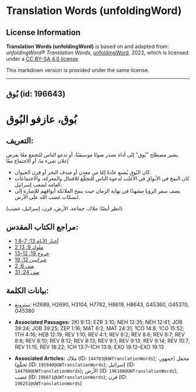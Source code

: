 # Translation Words (unfoldingWord)

## License Information

**Translation Words (unfoldingWord)** is based on and adapted from: _unfoldingWord® Translation Words_, [unfoldingWord](https://unfoldingword.org/utw), 2022, which is licensed under a [CC BY-SA 4.0 license](https://creativecommons.org/licenses/by-sa/4.0/legalcode.en).

This markdown version is provided under the same license.



--------------------------------

## بُوق (id: 196643)

بُوق، عازفو البُوق
==================

التعريف:
--------

يشير مصطلح "بُوق" إلى أداة تصدر صوتًا موسيقيًا، أو تدعو الناس للتجمع معًا بغرض إعلان شيء ما، أو الاجتماع معًا

* كان البًوق يُصنع عادةً إمّا من معدن أو صدف البحر أو قرن الحيوان.
* كان النفخ في الأبواق في الأغلب لدعوة الناس للتجمُّع للاقتتال والمعركة، والاجتماعات العامة لشعب إسرائيل.
* يصف سفر الرؤيا مشهدًا في نهاية الزمان حيث ينفخ الملائكة أبواقهم للإشارة إلى انسكاب غضب الله على الأرض.

(انظر أيضًا: ملاك، جماعة، الأرض، قرن، إسرائيل، غضب)

مراجع الكتاب المقدس:
--------------------

* [1 أخبار الأيام 13: 7–8](https://ref.ly/1Chr13:7-1Chr13:8)
* [2 ملوك 9: 13](https://ref.ly/2Kgs9:13)
* [خروج 19: 12–13](https://ref.ly/Exod19:12-Exod19:13)
* [عبرانيين 12: 19](https://ref.ly/Heb12:19)
* [متى 6: 2](https://ref.ly/Matt6:2)
* [متى 24: 31](https://ref.ly/Matt24:31)

بيانات الكلمة:
--------------

* سترونغ: H2689, H2690, H3104, H7782, H8619, H8643, G45360, G45370, G45380

* **Associated Passages:** 2KI 9:13; EZR 3:10; NEH 12:35; NEH 12:41; JOB 39:24; JOB 39:25; ZEP 1:16; MAT 6:2; MAT 24:31; 1CO 14:8; 1CO 15:52; 1TH 4:16; HEB 12:19; REV 1:10; REV 4:1; REV 8:2; REV 8:6; REV 8:7; REV 8:8; REV 8:10; REV 8:12; REV 8:13; REV 9:1; REV 9:13; REV 9:14; REV 10:7; REV 11:15; REV 18:22; 1CH 13:7–1CH 13:8; EXO 19:12–EXO 19:13
* **Associated Articles:** ملاك (ID: `144703@UWTranslationWords`); محفل (جمهور، تَجمُّع) (ID: `195940@UWTranslationWords`); إسرائيل (ID: `144760@UWTranslationWords`); الأرض (ID: `196108@UWTranslationWords`); غضب (ID: `196671@UWTranslationWords`); قرن (ID: `196251@UWTranslationWords`)

